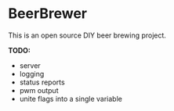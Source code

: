 # BeerBrewer
This is an open source DIY beer brewing project.

**TODO:**
* server
* logging
* status reports
* pwm output
* unite flags into a single variable
